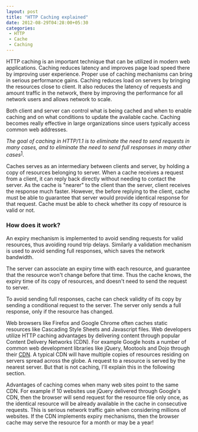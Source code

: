 ```yaml
---
layout: post
title: "HTTP Caching explained"
date: 2012-08-29T04:28:00+05:30
categories:
 - HTTP
 - Cache
 - Caching
---
```

HTTP caching is an important technique that can be utilized in modern web applications. Caching reduces latency and improves page load speed there by improving user experience.
Proper use of caching mechanisms can bring in serious performance gains. Caching reduces load on servers by bringing the resources close to client. It also reduces the latency of requests and amount traffic in the network, there by improving the performance for all network users and allows network to scale.

Both client and server can control what is being cached and when to enable caching and on what conditions to update the available cache. Caching becomes really effective in large organizations since users typically access common web addresses.

<i>The goal of caching in HTTP/1.1 is to eliminate the need to send requests in many cases, and to eliminate the need to send full responses in many other cases</i><sup><a href="http://www.w3.org/Protocols/rfc2616/rfc2616-sec13.html#sec13">1</a></sup>.

Caches serves as an intermediary between clients and server, by holding a copy of resources belonging to server. When a cache receives a request from a client, it can reply back directly without needing to contact the server. As the cache is "nearer" to the client than the server, client receives the response much faster. However, the before replying to the client, cache must be able to guarantee that server would provide identical response for that request. Cache must be able to check whether its copy of resource is valid or not.

### How does it work?
An expiry mechanism is implemented to avoid sending requests for valid resources, thus avoiding round trip delays. Similarly a validation mechanism is used to avoid sending full responses, which saves the network bandwidth.

The server can associate an expiry time with each resource, and guarantee that the resource won't change before that time. Thus the cache knows, the expiry time of its copy of resources, and doesn't need to send the request to server.

To avoid sending full responses, cache can check validity of its copy by sending a conditional request to the server. The server only sends a full response, only if the resource has changed.

Web browsers like Firefox and Google Chrome often caches static resources like Cascading Style Sheets and Javascript files. Web developers utilize HTTP caching advantages by delivering content through popular Content Delivery Networks (CDN). For example Google hosts a number of common web development libraries like jQuery, Mootools and Dojo through their <a href="https://developers.google.com/speed/libraries/devguide">CDN</a>. A typical CDN will have multiple copies of resources residing on servers spread across the globe. A request to a resource is served by the nearest server. But that is not caching, I'll explain this in the following section.

Advantages of caching comes when many web sites point to the same CDN. For example if 10 websites use jQuery delivered through Google's CDN, then the browser will send request for the resource file only once, as the identical resource will be already available in the cache in consecutive requests. This is serious network traffic gain when considering millions of websites. If the CDN implements expiry mechanisms, then the browser cache may serve the resource for a month or may be a year! 
